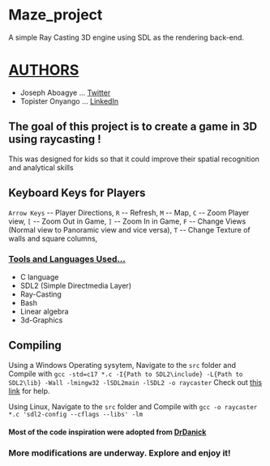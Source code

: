 # Maze_project
A simple Ray Casting 3D engine using SDL as the rendering back-end.

# <u>AUTHORS</u>
- Joseph Aboagye ... [Twitter](https://twitter.com/home?lang=en)
- Topister Onyango ... [LinkedIn](https://www.linkedin.com/in/topister-nandera-5930331a5/) 

## The goal of this project is to create a game in 3D using raycasting !
This was designed for kids so that it could improve their spatial recognition and analytical skills

## Keyboard Keys for Players
`Arrow Keys` -- Player Directions, 
`R` -- Refresh, 
`M` -- Map, 
`C` -- Zoom Player view, 
`[` -- Zoom Out in Game, 
`]` -- Zoom In in Game, 
`F` -- Change Views (Normal view to Panoramic view and vice versa), 
`T` -- Change Texture of walls and square columns, 

### <u>Tools and Languages Used...</u>
- C language
- SDL2 (Simple Directmedia Layer)
- Ray-Casting
- Bash
- Linear algebra
- 3d-Graphics


## Compiling
Using a Windows Operating sysytem, Navigate to the `src` folder and Compile with 
`gcc -std=c17 *.c -I{Path to SDL2\include} -L{Path to SDL2\lib} -Wall -lmingw32 -lSDL2main -lSDL2 -o raycaster`
Check out [this link](https://www.matsson.com/prog/sdl2-mingw-w64-tutorial.php#:~:text=the%20gcc%20command.-,Step%202%3A%20Installing%20SDL2,library%20for%20Windows%20using%20MinGW.&text=After%20extracting%20the%20contents%20using,bit%20version%20of%20the%20library) for help.

Using Linux, Navigate to the `src` folder and Compile with
`gcc -o raycaster *.c 'sdl2-config --cflags --libs' -lm`

#### Most of the code inspiration were adopted from [DrDanick](https://github.com/drdanick)

### More modifications are underway. Explore and enjoy it!
